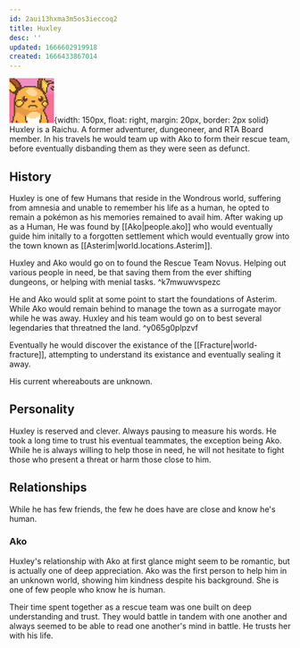 ```yaml
---
id: 2aui13hxma3m5os3ieccoq2
title: Huxley
desc: ''
updated: 1666602919918
created: 1666433867014
---
```

![](assets/raichu.png){width: 150px, float: right, margin: 20px, border: 2px solid}
Huxley is a Raichu. A former adventurer, dungeoneer, and RTA Board member. In his travels he would team up with Ako to form their rescue team, before eventually disbanding them as they were seen as defunct.

## History
Huxley is one of few Humans that reside in the Wondrous world, suffering from amnesia and unable to remember his life as a human, he opted to remain a pokémon as his memories remained to avail him. After waking up as a Human, He was found by [[Ako|people.ako]] who would eventually guide him initally to a forgotten settlement which would eventually grow into the town known as [[Asterim|world.locations.Asterim]].

Huxley and Ako would go on to found the Rescue Team Novus. Helping out various people in need, be that saving them from the ever shifting dungeons, or helping with menial tasks. ^k7mwuwvspezc

He and Ako would split at some point to start the foundations of Asterim. While Ako would remain behind to manage the town as a surrogate mayor while he was away. Huxley and his team would go on to best several legendaries that threatned the land. ^y065g0plpzvf

Eventually he would discover the existance of the [[Fracture|world-fracture]], attempting to understand its existance and eventually sealing it away.

His current whereabouts are unknown.

## Personality
Huxley is reserved and clever. Always pausing to measure his words. He took a long time to trust his eventual teammates, the exception being Ako. While he is always willing to help those in need, he will not hesitate to fight those who present a threat or harm those close to him.

## Relationships
While he has few friends, the few he does have are close and know he's human.

### Ako
Huxley's relationship with Ako at first glance might seem to be romantic, but is actually one of deep appreciation. Ako was the first person to help him in an unknown world, showing him kindness despite his background. She is one of few people who know he is human.

Their time spent together as a rescue team was one built on deep understanding and trust. They would battle in tandem with one another and always seemed to be able to read one another's mind in battle. He trusts her with his life.
